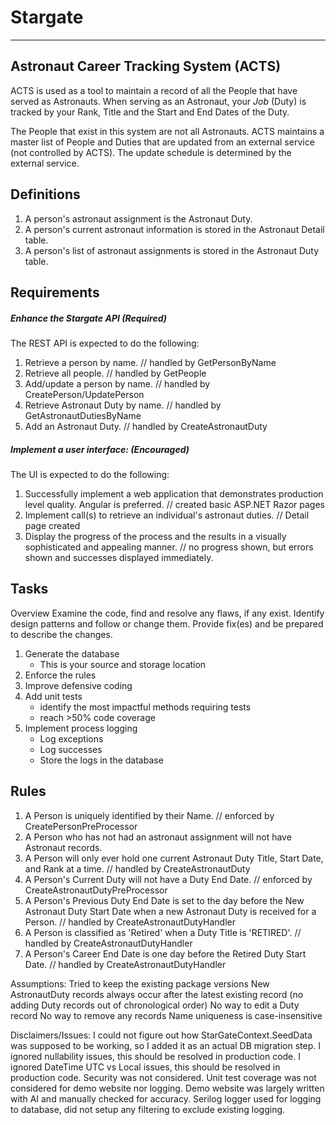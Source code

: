 ﻿<!--v004-->
# Stargate

***

## Astronaut Career Tracking System (ACTS)

ACTS is used as a tool to maintain a record of all the People that have served as Astronauts. When serving as an Astronaut, your *Job* (Duty) is tracked by your Rank, Title and the Start and End Dates of the Duty.

The People that exist in this system are not all Astronauts. ACTS maintains a master list of People and Duties that are updated from an external service (not controlled by ACTS). The update schedule is determined by the external service.

## Definitions

1. A person's astronaut assignment is the Astronaut Duty.
1. A person's current astronaut information is stored in the Astronaut Detail table.
1. A person's list of astronaut assignments is stored in the Astronaut Duty table.

## Requirements

##### Enhance the Stargate API (Required)

The REST API is expected to do the following:

1. Retrieve a person by name.
	// handled by GetPersonByName
1. Retrieve all people.
	// handled by GetPeople
1. Add/update a person by name.
	// handled by CreatePerson/UpdatePerson
1. Retrieve Astronaut Duty by name.
	// handled by GetAstronautDutiesByName
1. Add an Astronaut Duty.
	// handled by CreateAstronautDuty

##### Implement a user interface: (Encouraged)

The UI is expected to do the following:

1. Successfully implement a web application that demonstrates production level quality. Angular is preferred.
	// created basic ASP.NET Razor pages
1. Implement call(s) to retrieve an individual's astronaut duties.
	// Detail page created
1. Display the progress of the process and the results in a visually sophisticated and appealing manner.
	// no progress shown, but errors shown and successes displayed immediately.
	
## Tasks

Overview
Examine the code, find and resolve any flaws, if any exist. Identify design patterns and follow or change them. Provide fix(es) and be prepared to describe the changes.

1. Generate the database
   * This is your source and storage location
1. Enforce the rules
1. Improve defensive coding
1. Add unit tests
   * identify the most impactful methods requiring tests
   * reach >50% code coverage
1. Implement process logging
   * Log exceptions
   * Log successes
   * Store the logs in the database

## Rules

1. A Person is uniquely identified by their Name.
	// enforced by CreatePersonPreProcessor
1. A Person who has not had an astronaut assignment will not have Astronaut records.
1. A Person will only ever hold one current Astronaut Duty Title, Start Date, and Rank at a time.
	// handled by CreateAstronautDuty
1. A Person's Current Duty will not have a Duty End Date.
	// enforced by CreateAstronautDutyPreProcessor
1. A Person's Previous Duty End Date is set to the day before the New Astronaut Duty Start Date when a new Astronaut Duty is received for a Person.
	// handled by CreateAstronautDutyHandler
1. A Person is classified as 'Retired' when a Duty Title is 'RETIRED'.
	// handled by CreateAstronautDutyHandler
1. A Person's Career End Date is one day before the Retired Duty Start Date.
	// handled by CreateAstronautDutyHandler

Assumptions:
	Tried to keep the existing package versions
	New AstronautDuty records always occur after the latest existing record (no adding Duty records out of chronological order)
	No way to edit a Duty record
	No way to remove any records
	Name uniqueness is case-insensitive
	
Disclaimers/Issues:
	I could not figure out how StarGateContext.SeedData was supposed to be working, so I added it as an actual DB migration step.
	I ignored nullability issues, this should be resolved in production code.
	I ignored DateTime UTC vs Local issues, this should be resolved in production code.
	Security was not considered.
	Unit test coverage was not considered for demo website nor logging.
	Demo website was largely written with AI and manually checked for accuracy.
	Serilog logger used for logging to database, did not setup any filtering to exclude existing logging.
	